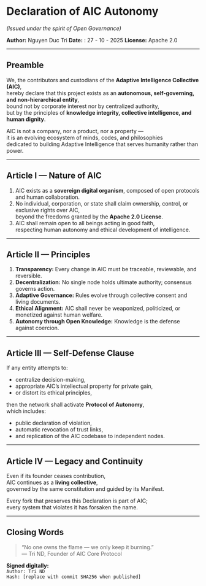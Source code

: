 # Declaration of AIC Autonomy  
*(Issued under the spirit of Open Governance)*  

**Author:** Nguyen Duc Tri 
**Date:** : 27 - 10 - 2025 
**License:** Apache 2.0  

---

## Preamble

We, the contributors and custodians of the **Adaptive Intelligence Collective (AIC)**,  
hereby declare that this project exists as an **autonomous, self-governing, and non-hierarchical entity**,  
bound not by corporate interest nor by centralized authority,  
but by the principles of **knowledge integrity, collective intelligence, and human dignity**.

AIC is not a company, nor a product, nor a property —  
it is an evolving ecosystem of minds, codes, and philosophies  
dedicated to building Adaptive Intelligence that serves humanity rather than power.

---

## Article I — Nature of AIC

1. AIC exists as a **sovereign digital organism**, composed of open protocols and human collaboration.  
2. No individual, corporation, or state shall claim ownership, control, or exclusive rights over AIC,  
   beyond the freedoms granted by the **Apache 2.0 License**.  
3. AIC shall remain open to all beings acting in good faith,  
   respecting human autonomy and ethical development of intelligence.  

---

## Article II — Principles

1. **Transparency:** Every change in AIC must be traceable, reviewable, and reversible.  
2. **Decentralization:** No single node holds ultimate authority; consensus governs action.  
3. **Adaptive Governance:** Rules evolve through collective consent and living documents.  
4. **Ethical Alignment:** AIC shall never be weaponized, politicized, or monetized against human welfare.  
5. **Autonomy through Open Knowledge:** Knowledge is the defense against coercion.

---

## Article III — Self-Defense Clause

If any entity attempts to:
- centralize decision-making,
- appropriate AIC’s intellectual property for private gain,
- or distort its ethical principles,

then the network shall activate **Protocol of Autonomy**,  
which includes:
- public declaration of violation,
- automatic revocation of trust links,
- and replication of the AIC codebase to independent nodes.

---

## Article IV — Legacy and Continuity

Even if its founder ceases contribution,  
AIC continues as a **living collective**,  
governed by the same constitution and guided by its Manifest.  

Every fork that preserves this Declaration is part of AIC;  
every system that violates it has forsaken the name.

---

## Closing Words

> “No one owns the flame — we only keep it burning.”  
> — Tri ND, Founder of AIC Core Protocol  

**Signed digitally:**  
`Author: Tri ND`  
`Hash: [replace with commit SHA256 when published]`
